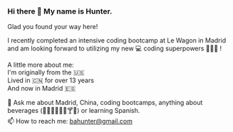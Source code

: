 ### Hi there 👋 My name is Hunter.

<!--
**bahunter105/bahunter105** is a ✨ _special_ ✨ repository because its `README.md` (this file) appears on your GitHub profile.

Here are some ideas to get you started:

- 🔭 I’m currently working on ...
- 🌱 I’m currently learning ...
- 👯 I’m looking to collaborate on ...
- 🤔 I’m looking for help with ...
- 💬 Ask me about ...
- 📫 How to reach me: ...
- 😄 Pronouns: ...
- ⚡ Fun fact: ...
-->
<!-- Hi there 👋
My name is Hunter Bourgeois.  -->
Glad you found your way here!

I recently completed an intensive coding bootcamp at Le Wagon in Madrid <br />
and am looking forward to utilizing my new 💻 coding superpowers 🦸🏻‍♂️ ! <br />


A little more about me: <br />
I'm originally from the 🇺🇸 <br />
Lived in 🇨🇳 for over 13 years <br />
And now in Madrid 🇪🇸

💬 Ask me about Madrid, China, coding bootcamps, anything about beverages (🍵🍷🍾🧋🍺🥃🍸🍶) or learning Spanish. <br />
📫 How to reach me: bahunter@gmail.com 
